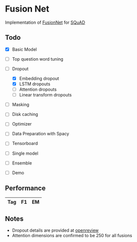 Fusion Net
==========


Implementation of [FusionNet](https://openreview.net/forum?id=BJIgi_eCZ) for [SQuAD](https://rajpurkar.github.io/SQuAD-explorer/)


Todo
----

- [x] Basic Model
- [ ] Top question word tuning
- [ ] Dropout
    - [x] Embedding dropout
    - [x] LSTM dropouts
    - [ ] Attention dropouts
    - [ ] Linear transform dropouts
- [ ] Masking
- [ ] Disk caching
- [ ] Optimizer
- [ ] Data Preparation with Spacy
- [ ] Tensorboard
- [ ] Single model
- [ ] Ensemble
- [ ] Demo


Performance
-----------

Tag    |   F1  |   EM
-------|-------|----------



Notes
-----

- Dropout details are provided at [openreview](https://openreview.net/forum?id=BJIgi_eCZ&noteId=SJftaCpyM)
- Attention dimensions are confirmed to be 250 for all fusions
